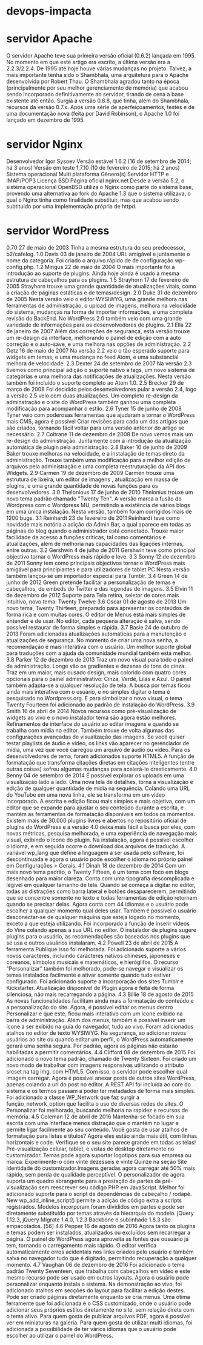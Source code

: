 # devops-impacta
# servidor Apache
O servidor Apache teve sua primeira versão oficial (0.6.2) lançada em 1995. No momento em que este artigo era escrito, a última versão era a 2.2.3/2.2.4. De 1995 até hoje houve várias mudanças no projeto. Talvez, a mais importante tenha sido o Shambhala, uma arquitetura para o Apache desenvolvida por Robert Thau. O Shambhala agradou tanto na época (principalmente por seu melhor gerenciamento de memória) que acabou sendo incorporado definitivamente ao servidor, tirando de cena a base existente até então. Surgia a versão 0.8.8, que tinha, além do Shambhala, recursos da versão 0.7.x. Após uma série de aperfeiçoamentos, testes e de uma documentação nova (feita por David Robinson), o Apache 1.0 foi lançado em dezembro de 1995.
# servidor Nginx
Desenvolvedor	Igor Sysoev
Versão estável	1.6.2 (16 de setembro de 2014; há 3 anos)
Versão em teste	1.7.10 (10 de fevereiro de 2015; há 2 anos)
Sistema operacional	Multi plataforma
Gênero(s)	Servidor HTTP e IMAP/POP3
Licença	BSD
Página oficial	nginx.net
Desde a versão 5.2, o sistema operacional OpenBSD utiliza o Nginx como parte do sistema base, provendo uma alternativa ao fork do Apache 1.3 que o sistema utilizava, o qual o Nginx tinha como finalidade substituir, mas que acabou sendo subtituido por uma implementação própria de httpd.
# servidor WordPress
0.70		27 de maio de 2003	Tinha a mesma estrutura do seu predecessor, b2/cafelog. 
1.0	Davis	03 de janeiro de 2004	URL amigável e juntamente o nome da categoria. Foi criado o arquivo rápido de de configuração wp-config.php.
1.2	Mingus	22 de maio de 2004	O mais importante foi a introdução ao suporte de plugins. Ainda hoje ainda é usado a mesma estrutura de cabeçalhos para os plugins.
1.5	Strayhorn	17 de fevereiro de 2005	Strayhorn trouxe uma grande quantidade de atualizações vitais, como a criação de páginas estáticas e de temas/design.
2.0	Duke	31 de dezembro de 2005	Nesta versão veio o editor WYSIWYG, uma grande melhora nas ferramentas de administração, o upload de imagens, melhora na velocidade do sistema, mudanças na forma de importar informações, e uma completa revisão do BackEnd. No WordPress 2.0 também veio com uma grande variedade de informações para os desenvolvedores de plugins.
2.1	Ella	22 de janeiro de 2007	Além das correções de segurança, esta versão trouxe um re-design da interface, melhorando o painel de edição com a auto correção e o auto-save, e uma melhora nas opções de administração.
2.2	Getz	16 de maio de 2007	Na versão 2.2 veio o tão esperado suporte para widgets em temas, e uma mudança no feed Atom, e uma substancial melhora de velocidade.
2.3	Dexter	24 de setembro de 2007	Na versão 2.3 tivemos como principal adição o suporte nativo a tags, um novo sistema de categorias e uma melhora das notificações de atualizações. Nesta versão também foi incluído o suporte completo ao Atom 1.0.
2.5	Brecker	29 de março de 2008	Foi decidido pelos desenvolvedores pular a versão 2.4, logo a versão 2.5 veio com duas atualizações. Um completo re-design da adminstração e o site do WordPress também ganhou uma completa modificação para acompanhar o estilo.
2.6	Tyner	15 de junho de 2008	Tyner veio com poderosas ferramentas que ajudaram a tornar o WordPress mais CMS, agora é possivel Criar revisões para cada um dos artigos que são criados, tornando fácil voltar para uma versão anterior do artigo se necessário.
2.7	Coltrane	11 de dezembro de 2008	De novo vemos mais um re-design do administração. Juntamente com a introdução da atualização automática de plugin pela administração.
2.8	Baker	10 de junho de 2009	Baker trouxe melhoras na velocidade, e a instalação de temas direto da administração. Trouxe também uma modificação para a melhor edição de arquivos pela administração e uma completa reestruturação da API dos Widgets.
2.9	Carmen	19 de dezembro de 2009	Carmen trouxe uma estrutura de lixeira, um editor de imagens , atualização em massa de plugins, e uma grande quantidade de novas funções para os desenvolvedores.
3.0	Thelonious	17 de junho de 2010	Thelonius trouxe um novo tema padrão chamado "Twenty Ten". A versão marca a fusão do Wordpress com o Wordpress MU, permitindo a existência de vários blogs em uma única instalação. Nesta versão, também foram corrigidos mais de 1200 bugs.
3.1	Reinhardt	23 de fevereiro de 2011	Reinhardt teve como novidade mais notória a adição da Admin Bar, a qual aparece em todas as páginas do blog quando o administrador está conectado. Trouxe maior facilidade de acesso a funções críticas, tal como comentários e atualizações, além de melhoria nas capacidades das ligações internas, entre outras.
3.2	Gershwin	4 de julho de 2011	Gershwin teve como principal objectivo tornar o WordPress mais rápido e leve.
3.3	Sonny	12 de dezembro de 2011	Sonny tem como principais objectivos tornar o WordPress mais amigável para principiantes e para utilizadores de tablet PC Nesta versão também lançou-se um importador especial para Tumblr.
3.4	Green	14 de junho de 2012	Green pretende facilitar a personalização de temas e cabeçalhos, de embeds do Twitter e das legendas de imagens.
3.5	Elvin	11 de dezembro de 2012	Suporte para Tela retina, seletor de cores mais intuitivo, novo tema: Twenty Twelve
3.6	Oscar	01 de agosto de 2013	Um novo tema, Twenty Thirteen, preparado para apresentar os conteúdos de forma rica e com muitas cores. O editor de Menus está mais simples de entender e de usar. No editor, cada pequena alteração é salva, sendo possível restaurar de forma simples e rápida.
3.7	Basie	24 de outubro de 2013	Foram adicionadas atualizações automáticas para a manutenção e atualizações de segurança. No momento de criar uma nova senha, a recomendação é mais interativa com o usuário. Um melhor suporte global para traduções com a ajuda da comunidade mundial também está melhor.
3.8	Parker	12 de dezembro de 2013	Traz um novo visual para todo o painel de administração. Longe vão os gradientes e dezenas de tons de cinza. Traz em um maior, mais ousado design, mais colorido com quatro cores opcionais para o painel administrativo: Cinza, Verde, Lilás e Azul. O painel também adapta-se a qualquer resolução de tela. A busca por temas ficou ainda mais interativa com o usuário, e no simples digitar o tema é pesquisado no Wordpress.org. E para simbolizar o novo visual, o tema Twenty Fourteen foi adicionado ao padrão de instalação do WordPress.
3.9	Smith	16 de abril de 2014	Novos recursos como pré-visualização de widgets ao vivo e o novo instalador tema são agora estão melhores. Refinamentos de interface do usuário ao editar imagens e quando se trabalha com mídia no editor. Também trouxe de volta algumas das configurações avançadas de visualização das imagens. Se você quiser testar playlists de áudio e vídeo, os links vão aparecer no gerenciador de mídia, uma vez que você carregou um arquivo de áudio ou vídeo. Para os desenvolvedores de tema, foram adicionados suporte HTML5. A função de formatação que transforma citações diretas em citações inteligentes (entre outras coisas) sofreu algumas mudanças para acelerá-lo drasticamente.
4.0	Benny	04 de setembro de 2014	É possível explorar os uploads em uma visualização lado a lado. Uma nova tela de detalhes, torna a visualização e edição de qualquer quantidade de mídia na sequência. Colando uma URL do YouTube em uma nova linha, ele se transforma em um vídeo incorporado. A escrita e edição ficou mais simples e mais objetiva, com um editor que se expande para ajustar o seu conteúdo durante a escrita, e mantém as ferramentas de formatação disponíveis em todos os momentos. Existem mais de 30.000 plugins livres e abertos no repositório oficial de plugins do WordPress e a versão 4.0 deixa mais fácil a busca por eles, com novas métricas, pesquisa melhorada, e uma experiência de navegação mais visual, exibindo o ícone do plugin. Na instalação, agora é possível escolher o idioma, e em seguida ocorre o download dos arquivos de tradução. A variável wp_lang que define a linguagem a ser usada pelo software, foi descontinuada e agora o usuário pode escolher o idioma no próprio painel em Configurações > Gerais.
4.1	Dinah	18 de dezembro de 2014	Com um mais novo tema padrão, o Twenty Fifteen, é um tema com foco em blogs desenhado para maior clareza. Conta com uma tipografia descomplicada e legível em qualquer tamanho de tela. Quando se começa a digitar no editor, todas as distrações como barra lateral e botões desaparecerem, permitindo que se concentre somente no texto e todas ferramentas de edição retornam quando se precisar delas. Agora conta com 44 idiomas e o usuário pode escolher a qualquer momento qual deles usar. Também é possível o usuário desconectar-se de qualquer máquina que esteja logado no momento, exceto a que esteja utilizando. Foi incorporado a função de inserir vídeos do Vine colando apenas a sua URL no editor. O instalador de plugins sugere plugins para o usuário, as recomendações são baseadas nos plugins que se usa e outros usuários instalaram.
4.2	Powell	23 de abril de 2015	A ferramenta Publique isso foi melhorada. Foi adicionado suporte a vários novos caracteres, incluindo caracteres nativos chineses, japoneses e coreanos, símbolos musicais e matemáticos, e hieróglifos. O recurso "Personalizar" também foi melhorado, pode-se navegar e visualizar os temas instalados facilmente e ativar somente quando tudo estiver configurado. Foi adicionado suporte a incorporação dos sites Tumblr e Kickstarter. Atualização disponível de Plugin agora é feita de forma silenciosa, não mais recarregando a página.
4.3	Billie	18 de agosto de 2015	As novas funcionalidades facilitam ainda mais a formatação do conteúdo e a personalização do site. Agora, é possível editar os menus dentro Personalizar e que este, ficou mais interativo com um ícone exibido na barra de administração. Além dos menus, também é possível inserir um ícone a ser exibido na guia do navegador, tudo ao vivo. Foram adicionados atalhos no editor de texto WYSIWYG. Na segurança, ao adicionar novos usuários ao site ou quando editar um perfil, o WordPress automaticamente gerará uma senha segura. Por padrão, agora as páginas não estarão habilitadas a permitir comentários. 
4.4	Clifford	08 de dezembro de 2015	Foi adicionado o novo tema padrão, chamado de Twenty Sixteen. Foi criado um novo modo de trabalhar com imagens responsivas utilizando o atributo srcset na tag img, com HTML5. Com isso, o servidor pode escolher qual imagem carregar. Agora é possível anexar posts de outros sites WordPress, apenas colando a url do post no editor. A REST API foi incluída ao core do sistema e os termos passam a poder ter metadados de forma mais simples. Foi adicionado a classe WP_Network que faz surgir a função_network_option que facilita o uso de diversas redes de sites. O Personalizar foi melhorado, buscando melhoria na rapidez e recursos de memória. 
4.5	Coleman	12 de abril de 2016	Mantenha-se focado em sua escrita com uma interface menos distração que o mantém no lugar e permite ligar facilmente ao seu conteúdo. Você gosta de usar atalhos de formatação para listas e títulos? Agora eles estão ainda mais útil, com linhas horizontais e code. Verifique se o seu site parece grande em todas as telas! Pré-visualização celular, tablet, e vistas de desktop diretamente no customizador. Temas pode agora suportar logotipos para sua empresa ou marca. Experimente-o com vinte dezesseis e vinte Quinze na seção Site Identidade do customizador.Imagens geradas agora carregar até 50% mais rápido, sem perda de qualidade perceptível. O personalizador de agora suporta um quadro abrangente para a prestação de partes da pré-visualização sem reescrever seu código PHP em JavaScript. Melhor foi adicionado suporte para o script de dependências de cabeçalho / rodapé. New wp_add_inline_script() permite a adição de código extra a scripts registrados. Modelos incorporam foram divididos em partes e pode ser diretamente substituído por temas através da hierarquia do modelo. jQuery 1.12.3, jQuery Migrate 1.4.0, 1.2.3 Backbone e sublinhado 1.8.3 são empacotados. [56]
4.6	Pepper	16 de agosto de 2016	Agora tanto os plugins e temas podem ser instalados, atualizados ou excluídos sem recarregar a página. O painel do WordPress agora aproveita as fontes que ousuário já tem, tornando o carregamento mais rápido. O editor verifica automaticamente erros acidentais nos links criados pelo usuário e também salva no navegador tudo que é digitado, permitindo recuperação a qualquer momento. 
4.7	Vaughan	06 de dezembro de 2016	Foi adicionado o tema padrão Twenty Seventeen, que trabalha com cabeçalhos em vídeo e este mesmo recurso pode ser usado em outros layouts. Agora o usuário pode personalizar enquanto instala o sistema. Na demonstração ao vivo, foi adicionado atalhos em secções do layout para facilitar a edição destes. Pode ser criado páginas diretamente enquanto se cria menus. Uma ótima ferramente que foi adicionada é o CSS customizado, onde o usuário pode adicionar seus próprios estilos diretamente no site, sem relação direta com o tema ativo. Para quem gosta de publicar arquivos PDF, agora é possível ver em miniaturas na galeria. Para quem gosta de utilizar multi idiomas, foi adicionada a possibilidade de ter vários idiomas que o usuário pode escolher ao utilizar o painel do WordPress. 

